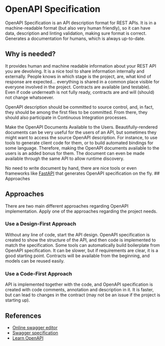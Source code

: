 # OpenAPI Specification

OpenAPI Specification is an API description format for REST APIs. It is in a
machine-readable format (but also very human friendly), so it can have data,
description and linting validation, making sure format is correct. Generates a
documentation for humans, which is always up-to-date.

## Why is needed?

It provides human and machine readable information about your REST API you are
devolving. It is a nice tool to share information internally and externally.
People knows in which stage is the project, are, what kind of response are
expected... everything is shared in a common place visible for everyone involved
in the project. Contracts are available (and testable). Even if code underneath
is not fully ready, contracts are and will (should) not change whatsoever.

OpenAPI description should be committed to source control, and, in fact, they
should be among the first files to be committed. From there, they should also
participate in Continuous Integration processes.

Make the OpenAPI Documents Available to the Users. Beautifully-rendered
documents can be very useful for the users of an API, but sometimes they might
want to access the source OpenAPI description. For instance, to use tools to
generate client code for them, or to build automated bindings for some language.
Therefore, making the OpenAPI documents available to the users is an added bonus
for them. The document can even be made available through the same API to allow
runtime discovery.

No need to write document by hand, there are nice tools or even frameworks like
[FastAPI](../programming/fastapi.md) that generates OpenAPI specification on the
fly. ## Approaches

## Approaches

There are two main different approaches regarding OpenAPI implementation. Apply
one of the approaches regarding the project needs.

### Use a Design-First Approach

Without any line of code, start the API design. OpenAPI specification is created
to show the structure of the API, and then code is implemented to match the
specification. Some tools can automatically build boilerplate from OpenAPI
specification. It can be slower, but if requirements are clear, it is a good
starting point. Contracts will be available from the beginning, and models can
be reused easily.

### Use a Code-First Approach

API is implemented together with the code, and OpenAPI specification is created
with code comments, annotation and description in it. It is faster, but can lead
to changes in the contract (may not be an issue if the project is starting up).

## References

- [Online swagger editor](https://editor.swagger.io/#/)
- [Swagger specification](https://swagger.io/docs/specification/about/)
- [Learn OpenAPI](https://learn.openapis.org/)
